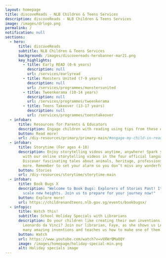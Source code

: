 ```yaml
---
layout: homepage
title: discoveReads - NLB Children & Teens Services
description: discoveReads - NLB Children & Teens Services
image: /images/drlogo.png
permalink: /
notification: null
sections:
  - hero:
      title: discoveReads
      subtitle: NLB Children & Teens Services
      background: /images/discovereads-herobanner-mar21.png
      key_highlights:
        - title: Early READ (0-6 years)
          description: null
          url: /services/earlyread
        - title: Monsters United (7-9 years)
          description: null
          url: /services/programmes/monstersunited
        - title: Tweenkerama (10-14 years)
          description: null
          url: /services/programmes/tweenkerama
        - title: Teens Takeover (13-17 years)
          description: null
          url: /services/programmes/teenstakeover
  - infobar:
      title: Resources for Parents & Educators
      description: Engage children with reading using tips from these dedicated guides.
      button: Read more!
      url: /diy-resources/primary/primary-main/#engage-my-child-in-reading
  - infobar:
      title: Storytime (For ages 4-10)
      description: Enjoy storytelling videos anytime, anywhere! Spark your reading joy
        with our online storytelling videos in the four official languages.
        Discover fascinating tales about animals, heritage, professions and
        more. Remember to set your alarm so you don’t miss any wonderful videos!
      button: Stories
      url: /diy-resources/storytime/storytime-main
  - infobar:
      title: Book Bugs X
      description: "Welcome to Book Bugs: Explorers of Stories Past! It’s time to
        scale new heights. Join us to prepare for your journey now!"
      button: Explore more!
      url: https://childrenandteens.nlb.gov.sg/events/bookbugsx/
  - infopic:
      title: Watch this!
      subtitle: School Holiday Specials with Librarians
      description: Do your children like creating their own inventions just like
        Leonardo da Vinci? Join our librarian, Faye, as she shows us Leonardo’s
        many amazing inventions and teaches us how to make one of them.
      button: Watch
      url: https://www.youtube.com/watch?v=vUXWrQMa8QY
      image: /images/homepage/holiday-special-min.png
      alt: Holiday specials image
---
```

